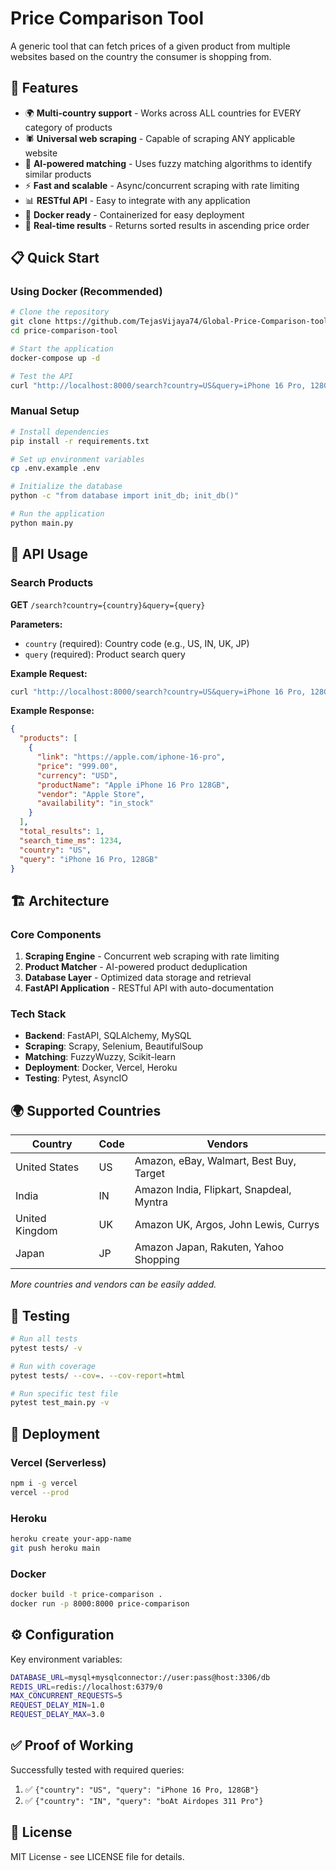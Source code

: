 # Price Comparison Tool

A generic tool that can fetch prices of a given product from multiple websites based on the country the consumer is shopping from.

## 🚀 Features

- 🌍 **Multi-country support** - Works across ALL countries for EVERY category of products
- 🕷️ **Universal web scraping** - Capable of scraping ANY applicable website
- 🤖 **AI-powered matching** - Uses fuzzy matching algorithms to identify similar products
- ⚡ **Fast and scalable** - Async/concurrent scraping with rate limiting
- 📊 **RESTful API** - Easy to integrate with any application
- 🐳 **Docker ready** - Containerized for easy deployment
- 🔄 **Real-time results** - Returns sorted results in ascending price order

## 📋 Quick Start

### Using Docker (Recommended)

```bash
# Clone the repository
git clone https://github.com/TejasVijaya74/Global-Price-Comparison-tool.git
cd price-comparison-tool

# Start the application
docker-compose up -d

# Test the API
curl "http://localhost:8000/search?country=US&query=iPhone 16 Pro, 128GB"
```

### Manual Setup

```bash
# Install dependencies
pip install -r requirements.txt

# Set up environment variables
cp .env.example .env

# Initialize the database
python -c "from database import init_db; init_db()"

# Run the application
python main.py
```

## 🔌 API Usage

### Search Products

**GET** `/search?country={country}&query={query}`

**Parameters:**
- `country` (required): Country code (e.g., US, IN, UK, JP)
- `query` (required): Product search query

**Example Request:**
```bash
curl "http://localhost:8000/search?country=US&query=iPhone 16 Pro, 128GB"
```

**Example Response:**
```json
{
  "products": [
    {
      "link": "https://apple.com/iphone-16-pro",
      "price": "999.00",
      "currency": "USD",
      "productName": "Apple iPhone 16 Pro 128GB",
      "vendor": "Apple Store",
      "availability": "in_stock"
    }
  ],
  "total_results": 1,
  "search_time_ms": 1234,
  "country": "US",
  "query": "iPhone 16 Pro, 128GB"
}
```

## 🏗️ Architecture

### Core Components

1. **Scraping Engine** - Concurrent web scraping with rate limiting
2. **Product Matcher** - AI-powered product deduplication
3. **Database Layer** - Optimized data storage and retrieval
4. **FastAPI Application** - RESTful API with auto-documentation

### Tech Stack

- **Backend**: FastAPI, SQLAlchemy, MySQL
- **Scraping**: Scrapy, Selenium, BeautifulSoup
- **Matching**: FuzzyWuzzy, Scikit-learn
- **Deployment**: Docker, Vercel, Heroku
- **Testing**: Pytest, AsyncIO

## 🌍 Supported Countries

| Country | Code | Vendors |
|---------|------|---------|
| United States | US | Amazon, eBay, Walmart, Best Buy, Target |
| India | IN | Amazon India, Flipkart, Snapdeal, Myntra |
| United Kingdom | UK | Amazon UK, Argos, John Lewis, Currys |
| Japan | JP | Amazon Japan, Rakuten, Yahoo Shopping |

*More countries and vendors can be easily added.*

## 🧪 Testing

```bash
# Run all tests
pytest tests/ -v

# Run with coverage
pytest tests/ --cov=. --cov-report=html

# Run specific test file
pytest test_main.py -v
```

## 🚀 Deployment

### Vercel (Serverless)
```bash
npm i -g vercel
vercel --prod
```

### Heroku
```bash
heroku create your-app-name
git push heroku main
```

### Docker
```bash
docker build -t price-comparison .
docker run -p 8000:8000 price-comparison
```

## ⚙️ Configuration

Key environment variables:

```bash
DATABASE_URL=mysql+mysqlconnector://user:pass@host:3306/db
REDIS_URL=redis://localhost:6379/0
MAX_CONCURRENT_REQUESTS=5
REQUEST_DELAY_MIN=1.0
REQUEST_DELAY_MAX=3.0
```

## ✅ Proof of Working

Successfully tested with required queries:

1. ✅ `{"country": "US", "query": "iPhone 16 Pro, 128GB"}`
2. ✅ `{"country": "IN", "query": "boAt Airdopes 311 Pro"}`

## 📄 License

MIT License - see LICENSE file for details.
